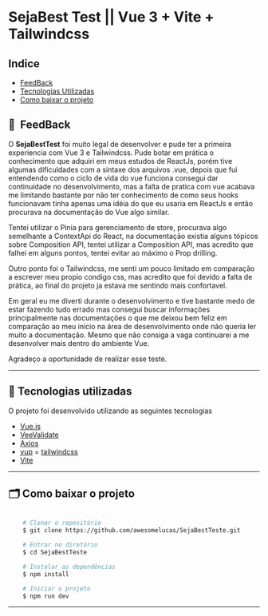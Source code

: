 # SejaBest Test || Vue 3 + Vite + Tailwindcss


## Indice

- [FeedBack](#-FeedBack)
- [Tecnologias Utilizadas](#-tecnologias-utilizadas)
- [Como baixar o projeto](#-como-baixar-o-projeto)

## 🔖&nbsp; FeedBack

O **SejaBestTest** foi muito legal de desenvolver e pude ter a primeira experiencia com Vue 3 e Tailwindcss. Pude botar em prática o conhecimento que adquiri em meus estudos de ReactJs, porém tive algumas dificuldades com a sintaxe dos arquivos .vue, depois que fui entendendo como o ciclo de vida do vue funciona consegui dar continuidade no desenvolvimento, mas a falta de pratica com vue acabava me limitando bastante por não ter conhecimento de como seus hooks funcionavam tinha apenas uma idéia do que eu usaria em ReactJs e então procurava na documentação do Vue algo similar.

Tentei utilizar o Pinia para gerenciamento de store, procurava algo semelhante a ContextApi do React, na documentação existia alguns tópicos sobre Composition API, tentei utilizar a Composition API, mas acredito que falhei em alguns pontos, tentei evitar ao máximo o Prop drilling.

Outro ponto foi o Tailwindcss, me senti um pouco limitado em comparação a escrever meu propio condigo css, mas acredito que foi devido a falta de prática, ao final do projeto ja estava me sentindo mais confortavel.

Em geral eu me diverti durante o desenvolvimento e tive bastante medo de estar fazendo tudo errado mas consegui buscar informações principalmente nas documentações o que me deixou bem feliz em comparação ao meu início na área de desenvolvimento onde não queria ler muito a documentação. Mesmo que não consiga a vaga continuarei a me desenvolver mais dentro do ambiente Vue.

Agradeço a oportunidade de realizar esse teste.


---

## 🚀 Tecnologias utilizadas

O projeto foi desenvolvido utilizando as seguintes tecnologias

- [Vue.js](https://vuejs.org/)
- [VeeValidate](https://vee-validate.logaretm.com/v4/)
- [Axios](https://github.com/axios/axios)
- [yup](https://github.com/jquense/yup)
= [tailwindcss](https://tailwindcss.com/)
- [Vite](https://vitejs.dev/)
---

## 🗂 Como baixar o projeto

```bash

    # Clonar o repositório
    $ git clone https://github.com/awesomelucas/SejaBestTeste.git

    # Entrar no diretório
    $ cd SejaBestTeste

    # Instalar as dependências
    $ npm install

    # Iniciar o projeto
    $ npm run dev
```

---
